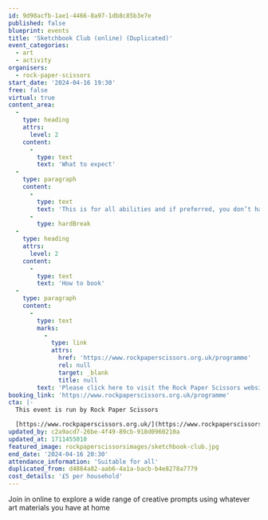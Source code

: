 ```yaml
---
id: 9d98acfb-1ae1-4466-8a97-1db8c85b3e7e
published: false
blueprint: events
title: 'Sketchbook Club (online) (Duplicated)'
event_categories:
  - art
  - activity
organisers:
  - rock-paper-scissors
start_date: '2024-04-16 19:30'
free: false
virtual: true
content_area:
  -
    type: heading
    attrs:
      level: 2
    content:
      -
        type: text
        text: 'What to expect'
  -
    type: paragraph
    content:
      -
        type: text
        text: 'This is for all abilities and if preferred, you don’t have to be visible or contribute in any way if you choose. Everybody is welcome!'
      -
        type: hardBreak
  -
    type: heading
    attrs:
      level: 2
    content:
      -
        type: text
        text: 'How to book'
  -
    type: paragraph
    content:
      -
        type: text
        marks:
          -
            type: link
            attrs:
              href: 'https://www.rockpaperscissors.org.uk/programme'
              rel: null
              target: _blank
              title: null
        text: 'Please click here to visit the Rock Paper Scissors website and book your place.'
booking_link: 'https://www.rockpaperscissors.org.uk/programme'
cta: |-
  This event is run by Rock Paper Scissors

  [https://www.rockpaperscissors.org.uk/](https://www.rockpaperscissors.org.uk/)
updated_by: c2a9acd7-26be-4f49-89cb-918d0960210a
updated_at: 1711455010
featured_image: rockpaperscissorsimages/sketchbook-club.jpg
end_date: '2024-04-16 20:30'
attendance_information: 'Suitable for all'
duplicated_from: d4864a82-aab6-4a1a-bacb-b4e8278a7779
cost_details: '£5 per household'
---
```

Join in online to explore a wide range of creative prompts using whatever art materials you have at home